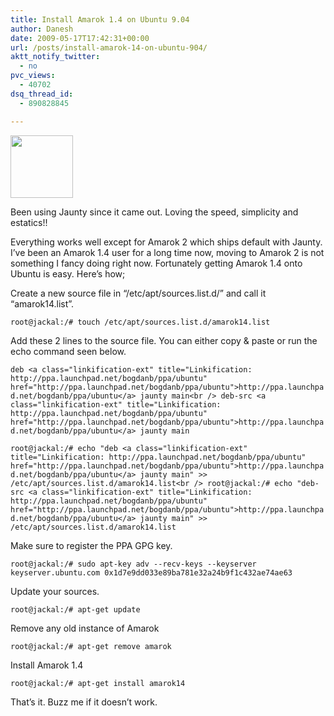 ```yaml
---
title: Install Amarok 1.4 on Ubuntu 9.04
author: Danesh
date: 2009-05-17T17:42:31+00:00
url: /posts/install-amarok-14-on-ubuntu-904/
aktt_notify_twitter:
  - no
pvc_views:
  - 40702
dsq_thread_id:
  - 890828845

---
```

<img loading="lazy" class="alignnone" title="Amarok Logo" src="http://farm4.static.flickr.com/3337/3538709803_e69c07498a_t.jpg" alt="" width="100" height="100" />

Been using Jaunty since it came out. Loving the speed, simplicity and estatics!!

Everything works well except for Amarok 2 which ships default with Jaunty. I&#8217;ve been an Amarok 1.4 user for a long time now, moving to Amarok 2 is not something I fancy doing right now. Fortunately getting Amarok 1.4 onto Ubuntu is easy. Here&#8217;s how;

Create a new source file in &#8220;/etc/apt/sources.list.d/&#8221; and call it &#8220;amarok14.list&#8221;.

`root@jackal:/# touch /etc/apt/sources.list.d/amarok14.list`

Add these 2 lines to the source file. You can either copy & paste or run the echo command seen below.

`deb <a class="linkification-ext" title="Linkification: http://ppa.launchpad.net/bogdanb/ppa/ubuntu" href="http://ppa.launchpad.net/bogdanb/ppa/ubuntu">http://ppa.launchpad.net/bogdanb/ppa/ubuntu</a> jaunty main<br />
deb-src <a class="linkification-ext" title="Linkification: http://ppa.launchpad.net/bogdanb/ppa/ubuntu" href="http://ppa.launchpad.net/bogdanb/ppa/ubuntu">http://ppa.launchpad.net/bogdanb/ppa/ubuntu</a> jaunty main`

`root@jackal:/# echo "deb <a class="linkification-ext" title="Linkification: http://ppa.launchpad.net/bogdanb/ppa/ubuntu" href="http://ppa.launchpad.net/bogdanb/ppa/ubuntu">http://ppa.launchpad.net/bogdanb/ppa/ubuntu</a> jaunty main" >> /etc/apt/sources.list.d/amarok14.list<br />
root@jackal:/# echo "deb-src <a class="linkification-ext" title="Linkification: http://ppa.launchpad.net/bogdanb/ppa/ubuntu" href="http://ppa.launchpad.net/bogdanb/ppa/ubuntu">http://ppa.launchpad.net/bogdanb/ppa/ubuntu</a> jaunty main" >> /etc/apt/sources.list.d/amarok14.list`

Make sure to register the PPA GPG key.

`root@jackal:/# sudo apt-key adv --recv-keys --keyserver keyserver.ubuntu.com 0x1d7e9dd033e89ba781e32a24b9f1c432ae74ae63`

Update your sources.

`root@jackal:/# apt-get update`

Remove any old instance of Amarok

`root@jackal:/# apt-get remove amarok`

Install Amarok 1.4

`root@jackal:/# apt-get install amarok14`

That&#8217;s it. Buzz me if it doesn&#8217;t work.